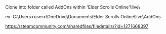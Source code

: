 Clone into folder called AddOns within 'Elder Scrolls Online'\live\

ex. C:\Users\<user>\OneDrive\Documents\Elder Scrolls Online\live\AddOns

https://steamcommunity.com/sharedfiles/filedetails/?id=1271668397